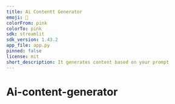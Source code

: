 ```yaml
---
title: Ai Contentt Generator
emoji: 🦀
colorFrom: pink
colorTo: pink
sdk: streamlit
sdk_version: 1.43.2
app_file: app.py
pinned: false
license: mit
short_description: It generates content based on your prompt
---
```


# Ai-content-generator
